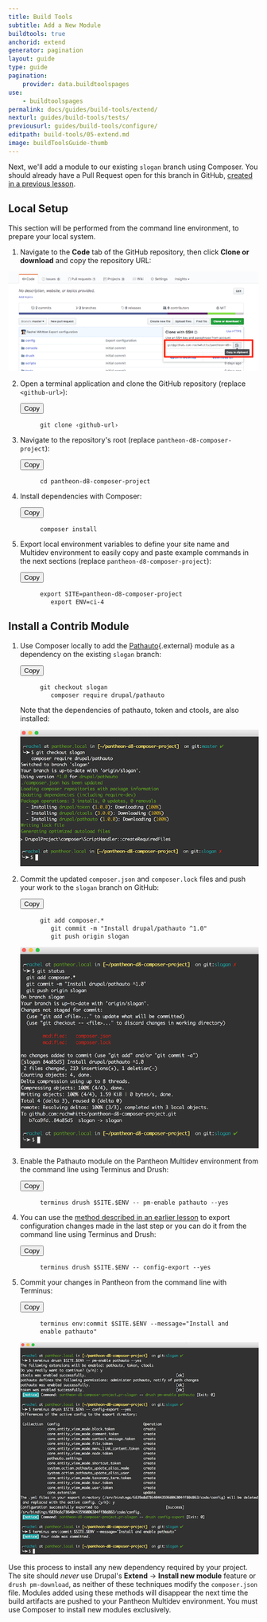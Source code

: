 ```yaml
---
title: Build Tools
subtitle: Add a New Module
buildtools: true
anchorid: extend
generator: pagination
layout: guide
type: guide
pagination:
    provider: data.buildtoolspages
use:
    - buildtoolspages
permalink: docs/guides/build-tools/extend/
nexturl: guides/build-tools/tests/
previousurl: guides/build-tools/configure/
editpath: build-tools/05-extend.md
image: buildToolsGuide-thumb
---
```

Next, we'll add a module to our existing `slogan` branch using Composer. You should already have a Pull Request open for this branch in GitHub, [created in a previous lesson](/docs/guides/build-tools/new-pr/).

## Local Setup
This section will be performed from the command line environment, to prepare your local system.

1. Navigate to the **Code** tab of the GitHub repository, then click **Clone or download** and copy the repository URL:

  ![Clone repository](/source/docs/assets/images/pr-workflow/clone.png)

2. Open a terminal application and clone the GitHub repository (replace `<github-url>`):

    <div class="copy-snippet">
      <button class="btn btn-default btn-clippy" data-clipboard-target="#git-clone">Copy</button>
      <figure><pre id="git-clone"><code class="command bash" data-lang="bash">git clone &lsaquo;github-url&rsaquo;</code></pre></figure>
    </div>

3. Navigate to the repository's root (replace `pantheon-d8-composer-project`):

    <div class="copy-snippet">
      <button class="btn btn-default btn-clippy" data-clipboard-target="#cd-project">Copy</button>
      <figure><pre id="cd-project"><code class="command bash" data-lang="bash">cd pantheon-d8-composer-project</code></pre></figure>
    </div>

4. Install dependencies with Composer:

    <div class="copy-snippet">
      <button class="btn btn-default btn-clippy" data-clipboard-target="#composer-install">Copy</button>
      <figure><pre id="composer-install"><code class="command bash" data-lang="bash">composer install</code></pre></figure>
    </div>

5. Export local environment variables to define your site name and Multidev environment to easily copy and paste example commands in the next sections (replace `pantheon-d8-composer-project`):

    <div class="copy-snippet">
      <button class="btn btn-default btn-clippy" data-clipboard-target="#export-var1">Copy</button>
      <figure><pre id="export-var1"><code class="command bash" data-lang="bash">export SITE=pantheon-d8-composer-project
      export ENV=ci-4</code></pre></figure>
    </div>

## Install a Contrib Module
1. Use Composer locally to add the [Pathauto](https://www.drupal.org/project/pathauto){.external} module as a dependency on the existing `slogan` branch:

    <div class="copy-snippet">
      <button class="btn btn-default btn-clippy" data-clipboard-target="#pathauto">Copy</button>
      <figure><pre id="pathauto"><code class="command bash" data-lang="bash">git checkout slogan
      composer require drupal/pathauto</code></pre></figure>
    </div>

    Note that the dependencies of pathauto, token and ctools, are also installed:

    ![Composer require pathauto](/source/docs/assets/images/pr-workflow/composer-require-pathauto.png)

2. Commit the updated `composer.json` and `composer.lock` files and push your work to the `slogan` branch on GitHub:

    <div class="copy-snippet">
      <button class="btn btn-default btn-clippy" data-clipboard-target="#pathauto-git-commit-push">Copy</button>
      <figure><pre id="pathauto-git-commit-push"><code class="command bash" data-lang="bash">git add composer.*
      git commit -m "Install drupal/pathauto ^1.0"
      git push origin slogan</code></pre></figure>
    </div>

    ![Commit composer.json and composer.lock](/source/docs/assets/images/pr-workflow/commit-pathauto.png)

3. Enable the Pathauto module on the Pantheon Multidev environment from the command line using Terminus and Drush:

    <div class="copy-snippet">
      <button class="btn btn-default btn-clippy" data-clipboard-target="#pathauto-enable">Copy</button>
      <figure><pre id="pathauto-enable"><code class="command bash" data-lang="bash">terminus drush $SITE.$ENV -- pm-enable pathauto --yes</code></pre></figure>
    </div>

4. You can use the [method described in an earlier lesson](/docs/guides/build-tools/configure/) to export configuration changes made in the last step or you can do it from the command line using Terminus and Drush:

    <div class="copy-snippet">
      <button class="btn btn-default btn-clippy" data-clipboard-target="#pathauto-export-config">Copy</button>
      <figure><pre id="pathauto-export-config"><code class="command bash" data-lang="bash">terminus drush $SITE.$ENV -- config-export --yes</code></pre></figure>
    </div>


5. Commit your changes in Pantheon from the command line with Terminus:

    <div class="copy-snippet">
      <button class="btn btn-default btn-clippy" data-clipboard-target="#pathauto-export-config-commit">Copy</button>
      <figure><pre id="pathauto-export-config-commit"><code class="command bash" data-lang="bash">terminus env:commit $SITE.$ENV --message="Install and enable pathauto"</code></pre></figure>
    </div>

    ![enable export config and commit](/source/docs/assets/images/pr-workflow/export-module-enable-config.png)

Use this process to install any new dependency required by your project. The site should *never* use Drupal's **Extend** -> **Install new module** feature or `drush pm-download`, as neither of these techniques modify the `composer.json` file. Modules added using these methods will disappear the next time the build artifacts are pushed to your Pantheon Multidev environment. You must use Composer to install new modules exclusively.
